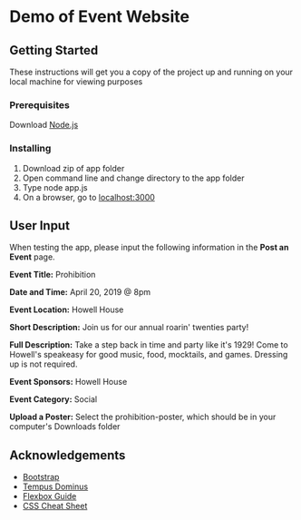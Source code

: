 # Demo of Event Website

## Getting Started
These instructions will get you a copy of the project up and running on your local machine for viewing purposes

### Prerequisites
Download [Node.js](https://nodejs.org/en/)

### Installing
1. Download zip of app folder
2. Open command line and change directory to the app folder
3. Type node app.js
4. On a browser, go to [localhost:3000](localhost:3000)

## User Input
When testing the app, please input the following information in the **Post an Event** page.

**Event Title:** Prohibition

**Date and Time:** April 20, 2019 @ 8pm

**Event Location:** Howell House

**Short Description:** Join us for our annual roarin' twenties party!

**Full Description:** Take a step back in time and party like it's 1929! Come to Howell's speakeasy for good music, food, mocktails, and games. Dressing up is not required.

**Event Sponsors:** Howell House

**Event Category:** Social

**Upload a Poster:** Select the prohibition-poster, which should be in your computer's Downloads folder

## Acknowledgements
* [Bootstrap](https://getbootstrap.com/)
* [Tempus Dominus](https://tempusdominus.github.io/bootstrap-4/)
* [Flexbox Guide](https://css-tricks.com/snippets/css/a-guide-to-flexbox/)
* [CSS Cheat Sheet](https://htmlcheatsheet.com/css/)


